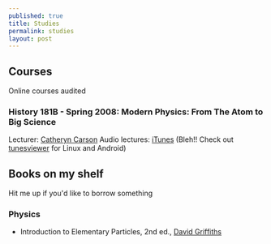 ```yaml
---
published: true
title: Studies
permalink: studies
layout: post
---
```


## Courses

Online courses audited

### History 181B - Spring 2008: Modern Physics: From The Atom to Big Science

Lecturer: [Catheryn Carson](http://history.berkeley.edu/people/cathryn-carson)
Audio lectures: [iTunes](https://itunes.apple.com/us/itunes-u/history-181b-spring-2008-modern/id461116019) (Bleh!! Check out [tunesviewer](http://tunesviewer.sourceforge.net/) for Linux and Android)

## Books on my shelf

Hit me up if you'd like to borrow something

### Physics

 * Introduction to Elementary Particles, 2nd ed., [David Griffiths](http://academic.reed.edu/physics/faculty/griffiths.html)
